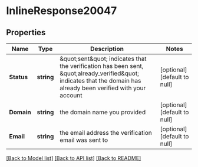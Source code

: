 # InlineResponse20047

## Properties
Name | Type | Description | Notes
------------ | ------------- | ------------- | -------------
**Status** | **string** | \&quot;sent\&quot; indicates that the verification has been sent, \&quot;already_verified\&quot; indicates that the domain has already been verified with your account | [optional] [default to null]
**Domain** | **string** | the domain name you provided | [optional] [default to null]
**Email** | **string** | the email address the verification email was sent to | [optional] [default to null]

[[Back to Model list]](../README.md#documentation-for-models) [[Back to API list]](../README.md#documentation-for-api-endpoints) [[Back to README]](../README.md)


